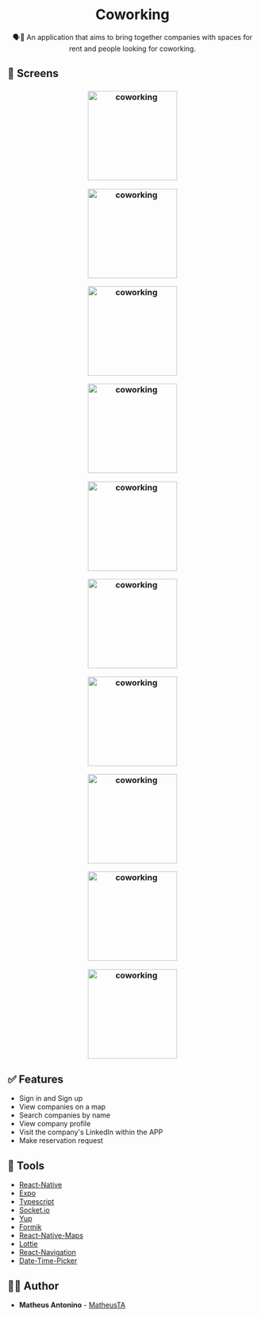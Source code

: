 <h1 align="center">
  <strong>Coworking</strong>
</h1>

<p align="center">
🗣👥 An application that aims to bring together companies with spaces for rent and people looking for coworking.
</p>

## 🎨 Screens

<h3 align="center">
  <img alt="coworking" 
    src="./screenshots/rec.gif?raw=true" width="180px"/>

<img alt="coworking" 
    src="./screenshots/screen8.png?raw=true" width="180px"/>

<img alt="coworking" 
    src="./screenshots/screen9.png?raw=true" width="180px"/>

<img alt="coworking" 
    src="./screenshots/screen7.png?raw=true" width="180px"/>

<img alt="coworking" 
    src="./screenshots/screen6.png?raw=true" width="180px"/>

<img alt="coworking" 
    src="./screenshots/screen5.png?raw=true" width="180px"/>

<img alt="coworking" 
    src="./screenshots/screen4.png?raw=true" width="180px"/>

<img alt="coworking" 
    src="./screenshots/screen3.png?raw=true" width="180px"/>

<img alt="coworking" 
    src="./screenshots/screen2.png?raw=true" width="180px"/>

<img alt="coworking" 
    src="./screenshots/screen1.png?raw=true" width="180px"/>

</h3>

## ✅ Features

- Sign in and Sign up
- View companies on a map
- Search companies by name
- View company profile
- Visit the company's LinkedIn within the APP
- Make reservation request

## 🧰 Tools

- [React-Native](https://reactnative.dev/)
- [Expo](https://docs.expo.io/)
- [Typescript](https://www.typescriptlang.org/)
- [Socket.io](https://socket.io/)
- [Yup](https://github.com/jquense/yup)
- [Formik](https://jaredpalmer.com/formik/docs/overview)
- [React-Native-Maps](https://docs.expo.io/versions/latest/sdk/map-view/)
- [Lottie](https://airbnb.io/lottie/#/react-native)
- [React-Navigation](https://reactnavigation.org/)
- [Date-Time-Picker](https://github.com/react-native-community/datetimepicker)

## 🙋‍♂️ Author

- **Matheus Antonino** - [MatheusTA](https://github.com/matheusTA)
